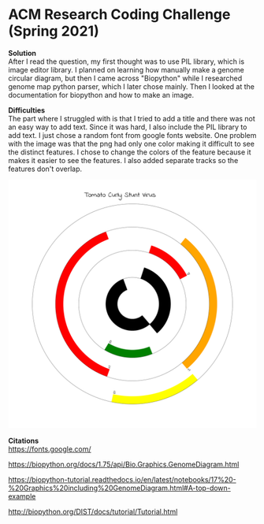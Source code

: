 # ACM Research Coding Challenge (Spring 2021)

**Solution** <br/>
After I read the question, my first thought was to use PIL library, which is image editor library. I planned on learning how manually make a genome circular diagram,
but then I came across "Biopython" while I researched genome map python parser, which I later chose mainly. Then I looked at the documentation for biopython and how to 
make an image.

**Difficulties** <br/>
The part where I struggled with is that I tried to add a title and there was not an easy way to add text. Since it was hard, I also include the PIL library to add text.
I just chose a random font from google fonts website. One problem with the image was that the png had only one color making it difficult to see the distinct features.
I chose to change the colors of the feature because it makes it easier to see the features. I also added separate tracks so the features don't overlap.

![screenshot](ACM_Virus.png)

**Citations** <br/>
https://fonts.google.com/

https://biopython.org/docs/1.75/api/Bio.Graphics.GenomeDiagram.html

https://biopython-tutorial.readthedocs.io/en/latest/notebooks/17%20-%20Graphics%20including%20GenomeDiagram.html#A-top-down-example

http://biopython.org/DIST/docs/tutorial/Tutorial.html
